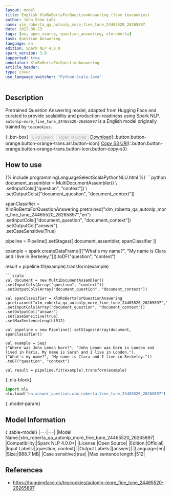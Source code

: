 ```yaml
---
layout: model
title: English XlmRoBertaForQuestionAnswering (from teacookies)
author: John Snow Labs
name: xlm_roberta_qa_autonlp_more_fine_tune_24465520_26265897
date: 2022-06-23
tags: [en, open_source, question_answering, xlmroberta]
task: Question Answering
language: en
edition: Spark NLP 4.0.0
spark_version: 3.0
supported: true
annotator: XlmRoBertaForQuestionAnswering
article_header:
type: cover
use_language_switcher: "Python-Scala-Java"
---
```


## Description

Pretrained Question Answering model, adapted from Hugging Face and curated to provide scalability and production-readiness using Spark NLP. `autonlp-more_fine_tune_24465520-26265897` is a English model originally trained by `teacookies`.

{:.btn-box}
<button class="button button-orange" disabled>Live Demo</button>
<button class="button button-orange" disabled>Open in Colab</button>
[Download](https://s3.amazonaws.com/auxdata.johnsnowlabs.com/public/models/xlm_roberta_qa_autonlp_more_fine_tune_24465520_26265897_en_4.0.0_3.0_1655984345899.zip){:.button.button-orange.button-orange-trans.arr.button-icon}
[Copy S3 URI](s3://auxdata.johnsnowlabs.com/public/models/xlm_roberta_qa_autonlp_more_fine_tune_24465520_26265897_en_4.0.0_3.0_1655984345899.zip){:.button.button-orange.button-orange-trans.button-icon.button-copy-s3}

## How to use



<div class="tabs-box" markdown="1">
{% include programmingLanguageSelectScalaPythonNLU.html %}
```python
document_assembler = MultiDocumentAssembler() \ 
.setInputCols(["question", "context"]) \
.setOutputCols(["document_question", "document_context"])

spanClassifier = XlmRoBertaForQuestionAnswering.pretrained("xlm_roberta_qa_autonlp_more_fine_tune_24465520_26265897","en") \
.setInputCols(["document_question", "document_context"]) \
.setOutputCol("answer") \
.setCaseSensitive(True)

pipeline = Pipeline().setStages([
document_assembler,
spanClassifier
])

example = spark.createDataFrame([["What's my name?", "My name is Clara and I live in Berkeley."]]).toDF("question", "context")

result = pipeline.fit(example).transform(example)
```
```scala
val document = new MultiDocumentAssembler()
.setInputCols(Array("question", "context")) 
.setOutputCols(Array("document_question", "document_context"))

val spanClassifier = XlmRoBertaForQuestionAnswering
.pretrained("xlm_roberta_qa_autonlp_more_fine_tune_24465520_26265897","en")
.setInputCols(Array("document_question", "document_context"))
.setOutputCol("answer")
.setCaseSensitive(true)
.setMaxSentenceLength(512)

val pipeline = new Pipeline().setStages(Array(document, spanClassifier))

val example = Seq(
("Where was John Lenon born?", "John Lenon was born in London and lived in Paris. My name is Sarah and I live in London."),
("What's my name?", "My name is Clara and I live in Berkeley."))
.toDF("question", "context")

val result = pipeline.fit(example).transform(example)
```


{:.nlu-block}
```python
import nlu
nlu.load("en.answer_question.xlm_roberta.fine_tune_24465520_26265897").predict("""What's my name?|||"My name is Clara and I live in Berkeley.""")
```

</div>

{:.model-param}
## Model Information

{:.table-model}
|---|---|
|Model Name:|xlm_roberta_qa_autonlp_more_fine_tune_24465520_26265897|
|Compatibility:|Spark NLP 4.0.0+|
|License:|Open Source|
|Edition:|Official|
|Input Labels:|[question, context]|
|Output Labels:|[answer]|
|Language:|en|
|Size:|888.7 MB|
|Case sensitive:|true|
|Max sentence length:|512|

## References

- https://huggingface.co/teacookies/autonlp-more_fine_tune_24465520-26265897